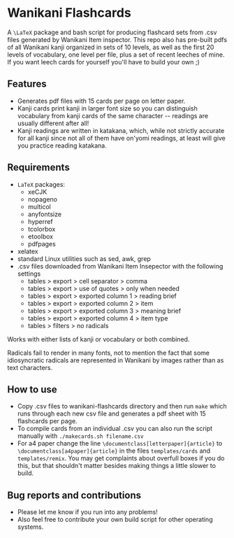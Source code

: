 # Wanikani Flashcards

A `\LaTeX` package and bash script for producing flashcard sets from .csv files generated by Wanikani Item inspector. This repo also has pre-built pdfs of all Wanikani kanji organized in sets of 10 levels, as well as the first 20 levels of vocabulary, one level per file, plus a set of recent leeches of mine. If you want leech cards for yourself you'll have to build your own ;)

## Features

- Generates pdf files with 15 cards per page on letter paper.
- Kanji cards print kanji in larger font size so you can distinguish vocabulary from kanji cards of the same character -- readings are usually different after all!
- Kanji readings are written in katakana, which, while not strictly accurate for all kanji since not all of them have on'yomi readings, at least will give you practice reading katakana.

## Requirements

- `LaTeX` packages:
  - xeCJK
  - nopageno
  - multicol
  - anyfontsize
  - hyperref
  - tcolorbox
  - etoolbox
  - pdfpages
- xelatex
- standard Linux utilities such as sed, awk, grep
- .csv files downloaded from Wanikani Item Insepector with the following settings
	- tables > export > cell separator > comma
	- tables > export > use of quotes > only when needed
	- tables > export > exported column 1 > reading brief
	- tables > export > exported column 2 > item
	- tables > export > exported column 3 > meaning brief
	- tables > export > exported column 4 > item type
	- tables > filters > no radicals

Works with either lists of kanji or vocabulary or both combined. 

Radicals fail to render in many fonts, not to mention the fact that some idiosyncratic radicals are represented in Wanikani by images rather than as text characters.


## How to use

- Copy .csv files to wanikani-flashcards directory and then run `make` which runs through each new csv file and generates a pdf sheet with 15 flashcards per page.
- To compile cards from an individual .csv you can also run the script manually with `./makecards.sh filename.csv`
- For a4 paper change the line `\documentclass[letterpaper]{article}` to `\documentclass[a4paper]{article}` in the files `templates/cards` and `templates/remix`. You may get complaints about overfull boxes if you do this, but that shouldn't matter besides making things a little slower to build.

## Bug reports and contributions

- Please let me know if you run into any problems!
- Also feel free to contribute your own build script for other operating systems.
